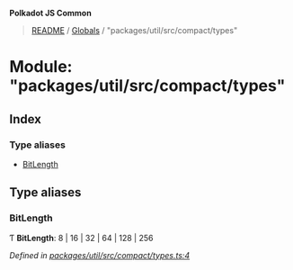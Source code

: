 **Polkadot JS Common**

> [README](../README.md) / [Globals](../globals.md) / "packages/util/src/compact/types"

# Module: "packages/util/src/compact/types"

## Index

### Type aliases

* [BitLength](_packages_util_src_compact_types_.md#bitlength)

## Type aliases

### BitLength

Ƭ  **BitLength**: 8 \| 16 \| 32 \| 64 \| 128 \| 256

*Defined in [packages/util/src/compact/types.ts:4](https://github.com/polkadot-js/common/blob/aff78c2e/packages/util/src/compact/types.ts#L4)*
